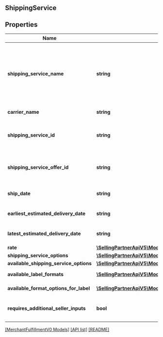 ## ShippingService

## Properties

Name | Type | Description | Notes
------------ | ------------- | ------------- | -------------
**shipping_service_name** | **string** | A plain text representation of a carrier's shipping service. For example, \"UPS Ground\" or \"FedEx Standard Overnight\". |
**carrier_name** | **string** | The name of the carrier. |
**shipping_service_id** | **string** | An Amazon-defined shipping service identifier. |
**shipping_service_offer_id** | **string** | An Amazon-defined shipping service offer identifier. |
**ship_date** | **string** | A timestamp in ISO 8601 format. |
**earliest_estimated_delivery_date** | **string** | A timestamp in ISO 8601 format. | [optional]
**latest_estimated_delivery_date** | **string** | A timestamp in ISO 8601 format. | [optional]
**rate** | [**\SellingPartnerApiV5\Model\MerchantFulfillmentV0\CurrencyAmount**](CurrencyAmount.md) |  |
**shipping_service_options** | [**\SellingPartnerApiV5\Model\MerchantFulfillmentV0\ShippingServiceOptions**](ShippingServiceOptions.md) |  |
**available_shipping_service_options** | [**\SellingPartnerApiV5\Model\MerchantFulfillmentV0\AvailableShippingServiceOptions**](AvailableShippingServiceOptions.md) |  | [optional]
**available_label_formats** | [**\SellingPartnerApiV5\Model\MerchantFulfillmentV0\LabelFormat[]**](LabelFormat.md) | List of label formats. | [optional]
**available_format_options_for_label** | [**\SellingPartnerApiV5\Model\MerchantFulfillmentV0\LabelFormatOption[]**](LabelFormatOption.md) | The available label formats. | [optional]
**requires_additional_seller_inputs** | **bool** | When true, additional seller inputs are required. |

[[MerchantFulfillmentV0 Models]](../) [[API list]](../../Api) [[README]](../../../README.md)
